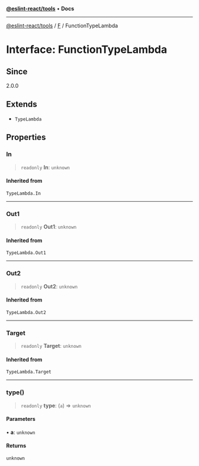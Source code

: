 [**@eslint-react/tools**](../../../README.md) • **Docs**

***

[@eslint-react/tools](../../../README.md) / [F](../README.md) / FunctionTypeLambda

# Interface: FunctionTypeLambda

## Since

2.0.0

## Extends

- `TypeLambda`

## Properties

### In

> `readonly` **In**: `unknown`

#### Inherited from

`TypeLambda.In`

***

### Out1

> `readonly` **Out1**: `unknown`

#### Inherited from

`TypeLambda.Out1`

***

### Out2

> `readonly` **Out2**: `unknown`

#### Inherited from

`TypeLambda.Out2`

***

### Target

> `readonly` **Target**: `unknown`

#### Inherited from

`TypeLambda.Target`

***

### type()

> `readonly` **type**: (`a`) => `unknown`

#### Parameters

• **a**: `unknown`

#### Returns

`unknown`
